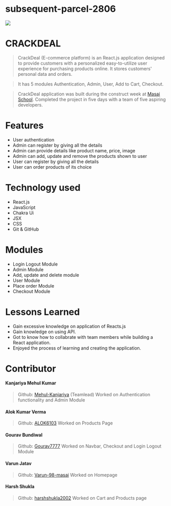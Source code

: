 # subsequent-parcel-2806
<img src="https://user-images.githubusercontent.com/112845916/221432286-98300753-7265-403a-b437-e57567d429ff.png"/>

# CRACKDEAL

> CrackDeal (E-commerce platform) is an React.js application designed to provide customers with a personalized easy-to-utilize user experience for purchasing products online. It stores customers' personal data and orders.

> It has 5 modules Authentication, Admin, User, Add to Cart, Checkout.

> CrackDeal application was built during the construct week at [Masai School](https://masaischool.com/). Completed the project in five days with a team of five aspiring developers.

# Features

- User authentication
- Admin can register by giving all the details
- Admin can provide details like product name, price, image
- Admin can add, update and remove the products shown to user
- User can register by giving all the details
- User can order products of its choice

# Technology used 

- React.js
- JavaScript
- Chakra Ui
- JSX
- CSS
- Git & GitHub

# Modules

- Login Logout Module
- Admin Module
- Add, update and delete module
- User Module
- Place order Module
- Checkout Module

# Lessons Learned

- Gain excessive knowledge on application of Reacts.js
- Gain knowledge on using API.
- Got to know how to collabrate with team members while building a React application.
- Enjoyed the process of learning and creating the application.

# Contributor

#### Kanjariya Mehul Kumar
> Github: [Mehul-Kanjariya](https://github.com/Mehul-Kanjariya) 
(Teamlead)
Worked on Authentication functionality and Admin Module
#### Alok Kumar Verma
> Github: [ALOK6103](https://github.com/ALOK6103)
Worked on Products Page

#### Gourav Bundiwal
>Github: [Gourav7777](https://github.com/Gourav7777)
Worked on Navbar, Checkout and Login Logout Module

#### Varun Jatav
>Github: [Varun-98-masai](https://github.com/Varun-98-masai)
Worked on Homepage

#### Harsh Shukla
>Github: [harshshukla2002](https://github.com/harshshukla2002)
Worked on Cart and Products page
